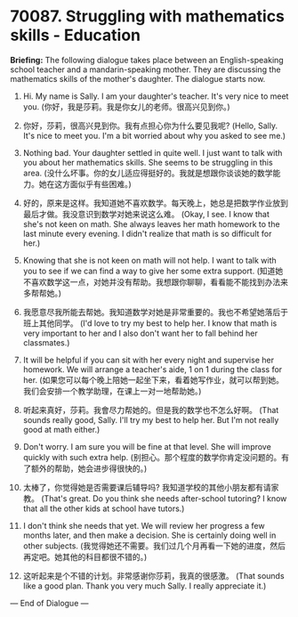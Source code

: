 # 70087. Struggling with mathematics skills - Education

**Briefing:** The following dialogue takes place between an English-speaking school teacher and a mandarin-speaking mother. They are discussing the mathematics skills of the mother's daughter. The dialogue starts now.

1. Hi. My name is Sally. I am your daughter's teacher. It's very nice to meet you.
(你好，我是莎莉。我是你女儿的老师。很高兴见到你。)

2. 你好，莎莉，很高兴見到你。我有点担心你为什么要见我呢?
(Hello, Sally. It's nice to meet you. I'm a bit worried about why you asked to see me.)

3. Nothing bad. Your daughter settled in quite well. I just want to talk with you about her mathematics skills. She seems to be struggling in this area.
(没什么坏事。你的女儿适应得挺好的。我就是想跟你谈谈她的数学能力。她在这方面似乎有些困难。)

4. 好的，原来是这样。我知道她不喜欢数学。每天晚上，她总是把数学作业放到最后才做。我没意识到数学对她来说这么难。
(Okay, I see. I know that she's not keen on math. She always leaves her math homework to the last minute every evening. I didn't realize that math is so difficult for her.)

5. Knowing that she is not keen on math will not help. I want to talk with you to see if we can find a way to give her some extra support.
(知道她不喜欢数学这一点，对她并没有帮助。我想跟你聊聊，看看能不能找到办法来多帮帮她。)

6. 我愿意尽我所能去帮她。我知道数学对她是非常重要的。我也不希望她落后于班上其他同学。
(I'd love to try my best to help her. I know that math is very important to her and I also don't want her to fall behind her classmates.)

7. It will be helpful if you can sit with her every night and supervise her homework. We will arrange a teacher's aide, 1 on 1 during the class for her.
(如果您可以每个晚上陪她一起坐下来，看着她写作业，就可以帮到她。我们会安排一个教学助理，在课上一对一地帮助她。)

8. 听起来真好，莎莉。我會尽力帮她的。但是我的数学也不怎么好啊。
(That sounds really good, Sally. I'll try my best to help her. But I'm not really good at math either.)

9. Don't worry. I am sure you will be fine at that level. She will improve quickly with such extra help.
(别担心。那个程度的数学你肯定没问题的。有了额外的帮助，她会进步得很快的。)

10. 太棒了，你觉得她是否需要课后辅导吗? 我知道学校的其他小朋友都有请家教。
(That's great. Do you think she needs after-school tutoring? I know that all the other kids at school have tutors.)

11. I don't think she needs that yet. We will review her progress a few months later, and then make a decision. She is certainly doing well in other subjects.
(我觉得她还不需要。我们过几个月再看一下她的进度，然后再定吧。她其他的科目都很不错的。)

12. 这听起来是个不错的计划。非常感谢你莎莉，我真的很感激。
(That sounds like a good plan. Thank you very much Sally. I really appreciate it.)

— End of Dialogue —